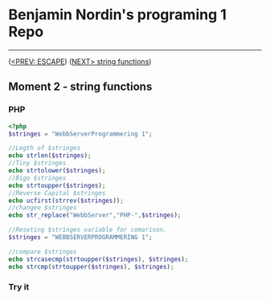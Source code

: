 #  Benjamin Nordin's programing 1 Repo #

***
([<PREV: ESCAPE](./moment2/escape.md)) ([NEXT\> string functions](./arrays.md))

##  Moment 2 - string functions ##

### PHP ###
```php
<?php
$stringes = "WebbServerProgrammering 1";

//Legth of $stringes
echo strlen($stringes);
//Tiny $stringes
echo strtolower($stringes);
//Bigo $stringes
echo strtoupper($stringes);
//Reverse Capital $stringes
echo ucfirst(strrev($stringes));
//changeo $stringes
echo str_replace("WebbServer","PHP-",$stringes);

//Reseting $stringes variable for comarison.
$stringes = "WEBBSERVERPROGRAMMERING 1";

//compare $stringes
echo strcasecmp(strtoupper($stringes), $stringes);
echo strcmp(strtoupper($stringes), $stringes);
```
### Try it ###

<script src="//repl.it/embed/KyLi/2.js"></script>
